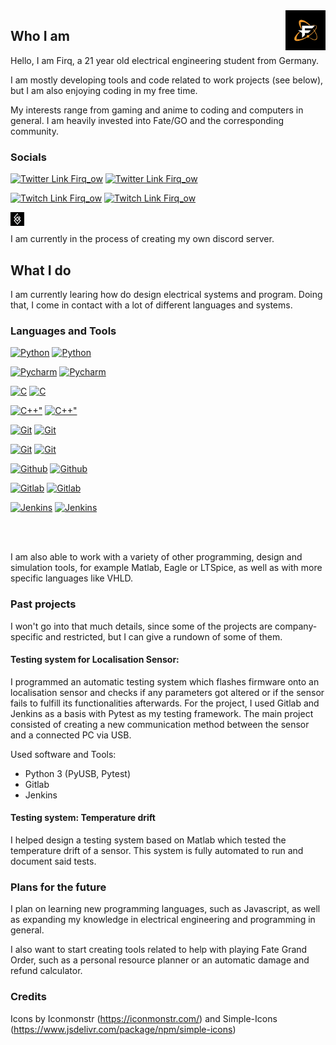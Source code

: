 <img alt="Firq Profile Picture" src="files/images/dark_pfp.png" align="right" width="64" height="64">

## Who I am

Hello, I am Firq, a 21 year old electrical engineering student from Germany. 

I am mostly developing tools and code related to work projects (see below), but I am also enjoying coding in my free time.

My interests range from gaming and anime to coding and computers in general. I am heavily invested into Fate/GO and the corresponding community.

### Socials

[![Twitter Link Firq_ow](https://raw.githubusercontent.com/Firq-ow/Firq-ow/main/files/icons/twitter_light.svg#gh-light-mode-only)][twitter]
[![Twitter Link Firq_ow](https://raw.githubusercontent.com/Firq-ow/Firq-ow/main/files/icons/twitter_dark.svg#gh-dark-mode-only)][twitter]

[![Twitch Link Firq_ow](https://raw.githubusercontent.com/Firq-ow/Firq-ow/main/files/icons/twitch_light.svg#gh-light-mode-only)][twitch]
[![Twitch Link Firq_ow](https://raw.githubusercontent.com/Firq-ow/Firq-ow/main/files/icons/twitch_dark.svg#gh-dark-mode-only)][twitch]

[<img align="left" title="Rayshift.io" alt="Rayshift.io" width="22px" src="files/icons/rayshift_icon.png" />][rayshift]

<br>
</br>
I am currently in the process of creating my own discord server.

## What I do

I am currently learing how do design electrical systems and program. Doing that, I come in contact with a lot of different languages and systems.

### Languages and Tools

[![Python](https://raw.githubusercontent.com/Firq-ow/Firq-ow/main/files/icons/python_light.svg#gh-light-mode-only)][python]
[![Python](https://raw.githubusercontent.com/Firq-ow/Firq-ow/main/files/icons/python_dark.svg#gh-dark-mode-only)][python]

[![Pycharm](https://raw.githubusercontent.com/Firq-ow/Firq-ow/main/files/icons/pycharm_light.svg#gh-light-mode-only)][pycharm]
[![Pycharm](https://raw.githubusercontent.com/Firq-ow/Firq-ow/main/files/icons/pycharm_dark.svg#gh-dark-mode-only)][pycharm]

[![C](https://raw.githubusercontent.com/Firq-ow/Firq-ow/main/files/icons/c_light.svg#gh-light-mode-only)][c]
[![C](https://raw.githubusercontent.com/Firq-ow/Firq-ow/main/files/icons/c_dark.svg#gh-dark-mode-only)][c]

[![C++"](https://raw.githubusercontent.com/Firq-ow/Firq-ow/main/files/icons/cplusplus.svg#gh-light-mode-only)][cpp]
[![C++"](https://raw.githubusercontent.com/Firq-ow/Firq-ow/main/files/icons/cplusplus_dark.svg#gh-dark-mode-only)][cpp]

[![Git](https://raw.githubusercontent.com/Firq-ow/Firq-ow/main/files/icons/git_light.svg#gh-light-mode-only)][git]
[![Git](https://raw.githubusercontent.com/Firq-ow/Firq-ow/main/files/icons/git_dark.svg#gh-dark-mode-only)][git]

[![Git](https://raw.githubusercontent.com/Firq-ow/Firq-ow/main/files/icons/git_light.svg#gh-light-mode-only)][git]
[![Git](https://raw.githubusercontent.com/Firq-ow/Firq-ow/main/files/icons/git_dark.svg#gh-dark-mode-only)][git]

[![Github](https://raw.githubusercontent.com/Firq-ow/Firq-ow/main/files/icons/github_light.svg#gh-light-mode-only)][github]
[![Github](https://raw.githubusercontent.com/Firq-ow/Firq-ow/main/files/icons/github_dark.svg#gh-dark-mode-only)][github]

[![Gitlab](https://raw.githubusercontent.com/Firq-ow/Firq-ow/main/files/icons/gitlab_light.svg#gh-light-mode-only)][gitlab]
[![Gitlab](https://raw.githubusercontent.com/Firq-ow/Firq-ow/main/files/icons/gitlab_dark.svg#gh-dark-mode-only)][gitlab]

[![Jenkins](https://raw.githubusercontent.com/Firq-ow/Firq-ow/main/files/icons/jenkins_light.svg#gh-light-mode-only)][jenkins]
[![Jenkins](https://raw.githubusercontent.com/Firq-ow/Firq-ow/main/files/icons/jenkins_dark.svg#gh-dark-mode-only)][jenkins]

<br>
</br>

I am also able to work with a variety of other programming, design and simulation tools, for example Matlab, Eagle or LTSpice, as well as with more specific languages like VHLD.

### Past projects

I won't go into that much details, since some of the projects are company-specific and restricted, but I can give a rundown of some of them.

#### Testing system for Localisation Sensor:

I programmed an automatic testing system which flashes firmware onto an localisation sensor and checks if any parameters got altered or if the sensor fails to fulfill its functionalities afterwards. For the project, I used Gitlab and Jenkins as a basis with Pytest as my testing framework. The main project consisted of creating a new communication method between the sensor and a connected PC via USB.

Used software and Tools:
- Python 3 (PyUSB, Pytest)
- Gitlab
- Jenkins

#### Testing system: Temperature drift

I helped design a testing system based on Matlab which tested the temperature drift of a sensor. This system is fully automated to run and document said tests.

### Plans for the future

I plan on learning new programming languages, such as Javascript, as well as expanding my knowledge in electrical engineering and programming in general.

I also want to start creating tools related to help with playing Fate Grand Order, such as a personal resource planner or an automatic damage and refund calculator.

### Credits

Icons by Iconmonstr (<https://iconmonstr.com/>) and Simple-Icons (<https://www.jsdelivr.com/package/npm/simple-icons>)


[twitter]: https://www.twitter.com/firq_ow
[rayshift]: https://www.rayshift.io/na/firq
[twitch]: https://www.twitch.tv/firq
[github]: https://github.com/Firq-ow
[pycharm]: https://www.jetbrains.com/pycharm/
[python]: https://www.python.org/
[c]: https://www.iso.org/standard/74528.html
[cpp]: https://isocpp.org/
[git]: https://git-scm.com/
[gitlab]: https://about.gitlab.com/
[jenkins]: https://www.jenkins.io/
